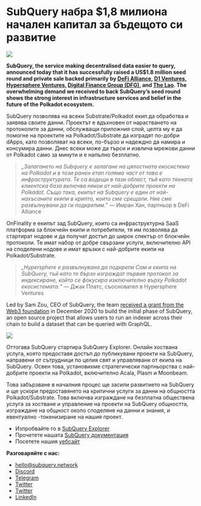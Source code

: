 # SubQuery набра $1,8 милиона начален капитал за бъдещото си развитие

![](https://miro.medium.com/max/1400/0*CrM8-LKRt3slWAsN)

**SubQuery, the service making decentralised data easier to query, announced today that it has successfully raised a US$1.8 million seed round and private sale backed primarily by [DeFi Alliance](https://defialliance.co/), [D1 Ventures](https://d1.ventures/), [Hypersphere Ventures](https://hypersphere.ventures/), [Digital Finance Group (DFG)](https://www.dfg.group/), and [The Lao](https://www.thelao.io/). The overwhelming demand we received to back SubQuery’s seed round shows the strong interest in infrastructure services and belief in the future of the Polkadot ecosystem.**

SubQuery позволява на всеки Substrate/Polkadot екип да обработва и заявява своите данни. Проектът е вдъхновен от нарастването на протоколите за данни, обслужващи приложния слой, целта му е да помогне на проектите на Polkadot/Substrate да изградят по-добри dApps, като позволяват на всеки, по-бързо и надеждно да намира и консумира данни. Днес всеки може да търси и извлича мрежови данни от Polkadot само за минути и е напълно безплатно.

> _„Залагането на Subquery е залагане на цялостната екосистема на Polkadot и в този ранен етап голяма част от това е инфраструктурата. Те са водещи в тази област, тъй като тяхната клиентска база включва някои от най-добрите проекти на Polkadot. Също така, екипът на Subquery е един от най-нахъсаните екипи в крипто, които сме срещали. Ние сме развълнувани да ги подкрепим.”_ — Имран Хан, партньор в DeFi Alliance

OnFinality е екипът зад SubQuery, които са инфраструктурна SaaS платформа за блокчейн екипи и потребители, тя им позволява да стартират нодове и да получат достъп до широк спектър от блокчейн протоколи. Те имат набор от добре свързани услуги, включително API на споделени нодове и имат връзки с най-добрите екипи на Polkadot/Substrate.

> _„Hypersphere е развълнувана да подкрепи Сам и екипа на SubQuery, тъй като те бързо изграждат първия протокол за индексиране, който се фокусира изключително върху Polkadot екосистемата.“_ — Джак Платс, съосновател в Hypersphere Ventures

Led by Sam Zou, CEO of SubQuery, the team [received a grant from the Web3 foundation](./20210207-SubQuery-Delivers-Its-Open-Source-SDK-Following-a-Web3-Foundation-Grant.md) in December 2020 to build the initial phase of SubQuery, an open source project that allows users to run an indexer across their chain to build a dataset that can be queried with GraphQL.

![](https://miro.medium.com/max/1000/0*kjspGYRr_BtMk015)

Оттогава SubQuery стартира SubQuery Explorer. Онлайн хоствана услуга, която предоставя достъп до публикувани проекти на SubQuery, направени от сътрудници по целия свят и управлявани от екипа на SubQuery. Освен това, установихме стратегически партньорства с най-добрите проекти на Polkadot, включително Acala, Plasm и Moonbeam.

Това забързване в началния процес ще засили развитието на SubQuery и ще ускори предоставянето на критични услуги за данни на общността Polkadot/Substrate. Това включва изграждане на безплатна обществена услуга за хостване и управление на проекти на SubQuery общността, изграждане на общност около споделяне на данни и знания, и евентуално -токенизиране на нашия проект.

- Изпробвайте го в [SubQuery Explorer](https://explorer.subquery.network/)
- Прочетете нашата [SubQuery документация](https://doc.subquery.network/)
- Посетете нашия [уебсайт](https://subquery.network/)

**Разговаряйте с нас:**

- [hello@subquery.network](mailto:hello@subquery.network)
- [Discord](https://discord.com/invite/78zg8aBSMG)
- [Telegram](https://t.me/subquerynetwork)
- [Twitter](https://twitter.com/subquerynetwork)
- [Twitter](https://matrix.to/#/#subquery:matrix.org)
- [LinkedIn](https://www.linkedin.com/company/subquery)
